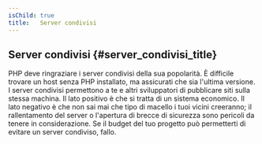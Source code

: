 ```yaml
---
isChild: true
title:   Server condivisi
---
```


## Server condivisi {#server_condivisi_title}

PHP deve ringraziare i server condivisi della sua popolarità. È difficile
trovare un host senza PHP installato, ma assicurati che sia l'ultima versione.
I server condivisi permettono a te e altri sviluppatori di pubblicare siti sulla
stessa machina. Il lato positivo è che si tratta di un sistema economico. Il
lato negativo è che non sai mai che tipo di macello i tuoi vicini creeranno;
il rallentamento del server o l'apertura di brecce di sicurezza sono pericoli da
tenere in considerazione. Se il budget del tuo progetto può permetterti di
evitare un server condiviso, fallo.
